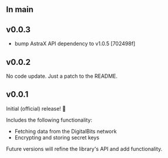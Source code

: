 ## In main

## v0.0.3

- bump AstraX API dependency to v1.0.5 [702498f]

## v0.0.2

No code update. Just a patch to the README.

## v0.0.1

Initial (official) release! 🎉

Includes the following functionality:

- Fetching data from the DigitalBits network
- Encrypting and storing secret keys

Future versions will refine the library's API and add functionality.
